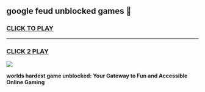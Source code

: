 
## google feud unblocked games 👋
<h3>
<a href="https://premium.freeplayer.one?title=google_feud_unblocked_games&ref=13F">CLICK TO PLAY</a></h3>
<hr>

<h3>
<a href="https://premium.freeplayer.one?title=google_feud_unblocked_games&ref=13F">CLICK 2 PLAY</a>
  
</h3>

<a href="https://premium.freeplayer.one?title=google_feud_unblocked_games&ref=12F/"><img src="https://clearcache.store/games.png"></a>


**worlds hardest game unblocked: Your Gateway to Fun and Accessible Online Gaming**
